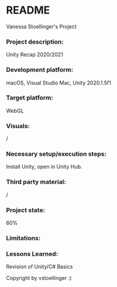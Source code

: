# README
Vanessa Stoellinger's Project

### Project description: 
Unity Recap 2020/2021

### Development platform: 
macOS, Visual Studio Mac, Unity 2020.1.5f1

### Target platform: 
WebGL

### Visuals: 
/

### Necessary setup/execution steps: 
Install Unity, open in Unity Hub.

### Third party material: 
/

### Project state: 
60%

### Limitations: 

### Lessons Learned:
Revision of Unity/C# Basics

Copyright by vstoellinger :)
